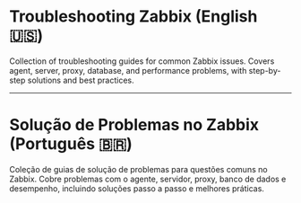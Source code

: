 # Troubleshooting Zabbix (English 🇺🇸)  

Collection of troubleshooting guides for common Zabbix issues. Covers agent, server, proxy, database, and performance problems, with step-by-step solutions and best practices.  

---  

# Solução de Problemas no Zabbix (Português 🇧🇷)  

Coleção de guias de solução de problemas para questões comuns no Zabbix. Cobre problemas com o agente, servidor, proxy, banco de dados e desempenho, incluindo soluções passo a passo e melhores práticas.  

